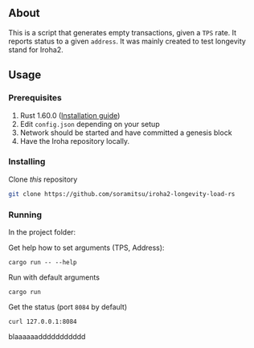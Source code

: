 ## About

This is a script that generates empty transactions, given a `TPS` rate. It reports status to a given `address`.
It was mainly created to test longevity stand for Iroha2.

## Usage

### Prerequisites

1. Rust 1.60.0 ([Installation guide](https://www.rust-lang.org/tools/install))
2. Edit `config.json` depending on your setup
3. Network should be started and have committed a genesis block
4. Have the Iroha repository locally.

### Installing

Clone *this* repository

```bash
git clone https://github.com/soramitsu/iroha2-longevity-load-rs
```


### Running

In the project folder:

Get help how to set arguments (TPS, Address):
```
cargo run -- --help
```

Run with default arguments
```
cargo run
```

Get the status (port `8084` by default)
```
curl 127.0.0.1:8084
```
blaaaaaaddddddddddd